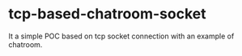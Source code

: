 # tcp-based-chatroom-socket
It a simple POC based on tcp socket connection with an example of chatroom.
